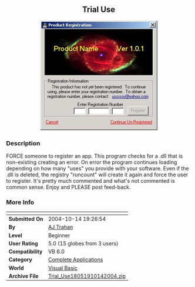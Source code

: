 ﻿<div align="center">

## Trial Use

<img src="PIC200410142027209038.jpg">
</div>

### Description

FORCE someone to register an app. This program checks for a .dll that is non-existing creating an error. On error the program continues loading depending on how many "uses" you provide with your software. Even if the .dll is deleted, the registry "runcount" will create it again and force the user to register. It's pretty much commented and what's not commented is common sense. Enjoy and PLEASE post feed-back.
 
### More Info
 


<span>             |<span>
---                |---
**Submitted On**   |2004-10-14 19:26:54
**By**             |[AJ Trahan](https://github.com/Planet-Source-Code/PSCIndex/blob/master/ByAuthor/aj-trahan.md)
**Level**          |Beginner
**User Rating**    |5.0 (15 globes from 3 users)
**Compatibility**  |VB 6\.0
**Category**       |[Complete Applications](https://github.com/Planet-Source-Code/PSCIndex/blob/master/ByCategory/complete-applications__1-27.md)
**World**          |[Visual Basic](https://github.com/Planet-Source-Code/PSCIndex/blob/master/ByWorld/visual-basic.md)
**Archive File**   |[Trial\_Use18051910142004\.zip](https://github.com/Planet-Source-Code/aj-trahan-trial-use__1-56738/archive/master.zip)








